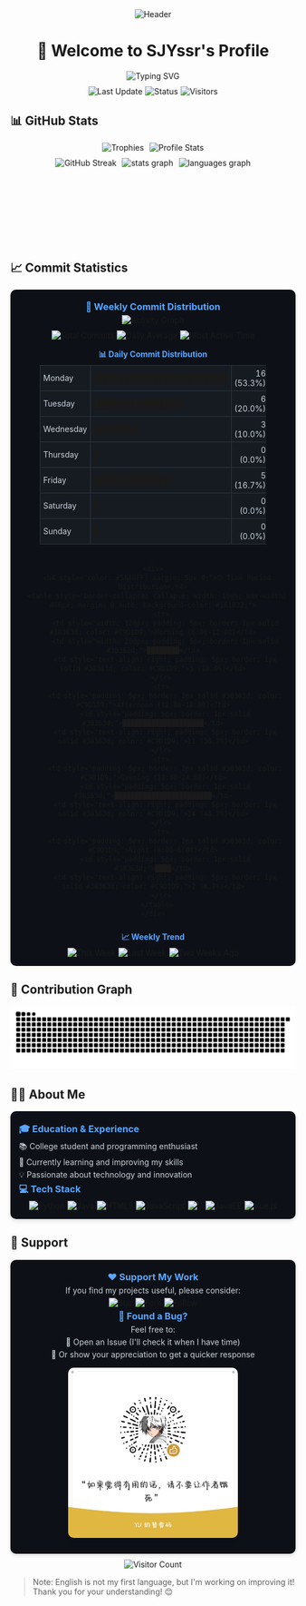 <div align="center">
  <img src="https://capsule-render.vercel.app/api?type=waving&color=gradient&height=150&section=header&text=SJYssr&fontSize=80&fontAlignY=35&animation=twinkling&desc=Welcome%20to%20my%20profile!&descAlignY=51&descAlign=62" alt="Header" />
  
  <h1>👋 Welcome to SJYssr's Profile</h1>
  
  <img src="https://readme-typing-svg.demolab.com?font=Fira+Code&pause=1000&center=true&vCenter=true&width=435&lines=Welcome+to+SJYssr%F0%9F%98%8A;A+passionate+developer+%F0%9F%92%BB;Always+learning+%F0%9F%93%9A;And+improving+%F0%9F%9A%80" alt="Typing SVG" />
  
  <div style="display: flex; justify-content: center; gap: 5px; margin: 10px 0;">
    <img src="https://img.shields.io/github/last-commit/SJYssr/SJYssr?label=Last%20Update&style=for-the-badge&color=blueviolet" alt="Last Update" />
    <img src="https://img.shields.io/badge/Status-Active-success?style=for-the-badge" alt="Status" />
    <img src="https://img.shields.io/badge/Profile-Visitors-blue?style=for-the-badge" alt="Visitors" />
  </div>
</div>

## 📊 GitHub Stats

<div align="center">
  <div style="display: flex; flex-wrap: wrap; justify-content: center; gap: 10px; margin: 10px 0;">
    <img src="https://github-profile-trophy.vercel.app/?username=SJYssr&theme=onedark&row=2&column=4&margin-w=15&margin-h=15" alt="Trophies" />
    <img src="https://github-widgetbox.vercel.app/api/profile?username=SJYssr&data=followers,repositories,stars,commits&theme=dark" alt="Profile Stats" onerror="this.src='https://img.shields.io/badge/Profile-Stats-blue'" />
  </div>
  
  <div style="display: flex; flex-wrap: wrap; justify-content: center; gap: 10px; margin: 10px 0;">
    <img src="https://github-readme-streak-stats.herokuapp.com?user=SJYssr&theme=dark&hide_border=false&locale=en&short_numbers=false&background=0D1117" alt="GitHub Streak" onerror="this.src='https://img.shields.io/badge/Streak-Stats-green'" />
    <img src="https://github-readme-stats.vercel.app/api?username=SJYssr&hide_title=false&hide_rank=false&show_icons=true&include_all_commits=true&count_private=true&disable_animations=false&theme=dark&locale=en&hide_border=false&bg_color=0D1117" height="150" alt="stats graph" onerror="this.src='https://img.shields.io/badge/Stats-Graph-yellow'" />
    <img src="https://github-readme-stats.vercel.app/api/top-langs?username=SJYssr&locale=en&hide_title=false&layout=compact&card_width=320&langs_count=5&theme=dark&hide_border=false&bg_color=0D1117" height="150" alt="languages graph" onerror="this.src='https://img.shields.io/badge/Languages-Graph-red'" />
  </div>
</div>

## 📈 Commit Statistics

<div align="center" style="background-color: #0D1117; padding: 15px; border-radius: 10px; margin: 10px 0;">
  <h3 style="color: #58A6FF; margin: 5px 0;">📅 Weekly Commit Distribution</h3>
  
  <img src="https://github-readme-activity-graph.vercel.app/graph?username=SJYssr&theme=github-compact&bg_color=0D1117&color=58A6FF&line=58A6FF&point=FFFFFF&area=true&hide_border=true" alt="Activity Graph" />
  
  <div style="display: flex; justify-content: center; gap: 5px; margin: 10px 0;">
    <img src="https://img.shields.io/badge/Total%20Commits-30-orange?style=for-the-badge" alt="Total Commits" />
    <img src="https://img.shields.io/badge/Daily%20Average-7.5-blue?style=for-the-badge" alt="Daily Average" />
    <img src="https://img.shields.io/badge/Most%20Active-Evening-green?style=for-the-badge" alt="Most Active Time" />
  </div>
  
  <div style="display: flex; flex-wrap: wrap; justify-content: center; gap: 20px; margin: 10px 0;">
    <div>
      <h4 style="color: #58A6FF; margin: 5px 0;">📊 Daily Commit Distribution</h4>
      <table style="border-collapse: collapse; width: 100%; max-width: 400px; margin: 0 auto; background-color: #161B22;">
        <tr>
          <td style="width: 80px; padding: 5px; border: 1px solid #30363d; color: #C9D1D9;">Monday</td>
          <td style="width: 200px; padding: 5px; border: 1px solid #30363d;">████████████████████████</td>
          <td style="text-align: right; padding: 5px; border: 1px solid #30363d; color: #C9D1D9;">16 (53.3%)</td>
        </tr>
        <tr>
          <td style="padding: 5px; border: 1px solid #30363d; color: #C9D1D9;">Tuesday</td>
          <td style="padding: 5px; border: 1px solid #30363d;">████████████████</td>
          <td style="text-align: right; padding: 5px; border: 1px solid #30363d; color: #C9D1D9;">6 (20.0%)</td>
        </tr>
        <tr>
          <td style="padding: 5px; border: 1px solid #30363d; color: #C9D1D9;">Wednesday</td>
          <td style="padding: 5px; border: 1px solid #30363d;">████████</td>
          <td style="text-align: right; padding: 5px; border: 1px solid #30363d; color: #C9D1D9;">3 (10.0%)</td>
        </tr>
        <tr>
          <td style="padding: 5px; border: 1px solid #30363d; color: #C9D1D9;">Thursday</td>
          <td style="padding: 5px; border: 1px solid #30363d;">█</td>
          <td style="text-align: right; padding: 5px; border: 1px solid #30363d; color: #C9D1D9;">0 (0.0%)</td>
        </tr>
        <tr>
          <td style="padding: 5px; border: 1px solid #30363d; color: #C9D1D9;">Friday</td>
          <td style="padding: 5px; border: 1px solid #30363d;">██████████████</td>
          <td style="text-align: right; padding: 5px; border: 1px solid #30363d; color: #C9D1D9;">5 (16.7%)</td>
        </tr>
        <tr>
          <td style="padding: 5px; border: 1px solid #30363d; color: #C9D1D9;">Saturday</td>
          <td style="padding: 5px; border: 1px solid #30363d;">█</td>
          <td style="text-align: right; padding: 5px; border: 1px solid #30363d; color: #C9D1D9;">0 (0.0%)</td>
        </tr>
        <tr>
          <td style="padding: 5px; border: 1px solid #30363d; color: #C9D1D9;">Sunday</td>
          <td style="padding: 5px; border: 1px solid #30363d;">█</td>
          <td style="text-align: right; padding: 5px; border: 1px solid #30363d; color: #C9D1D9;">0 (0.0%)</td>
        </tr>
      </table>
    </div>
    
    <div>
      <h4 style="color: #58A6FF; margin: 5px 0;">⏰ Time Period Distribution</h4>
      <table style="border-collapse: collapse; width: 100%; max-width: 400px; margin: 0 auto; background-color: #161B22;">
        <tr>
          <td style="width: 120px; padding: 5px; border: 1px solid #30363d; color: #C9D1D9;">Morning (6:00-12:00)</td>
          <td style="width: 200px; padding: 5px; border: 1px solid #30363d;">████████</td>
          <td style="text-align: right; padding: 5px; border: 1px solid #30363d; color: #C9D1D9;">3 (10.0%)</td>
        </tr>
        <tr>
          <td style="padding: 5px; border: 1px solid #30363d; color: #C9D1D9;">Afternoon (12:00-18:00)</td>
          <td style="padding: 5px; border: 1px solid #30363d;">████████████████████</td>
          <td style="text-align: right; padding: 5px; border: 1px solid #30363d; color: #C9D1D9;">11 (36.7%)</td>
        </tr>
        <tr>
          <td style="padding: 5px; border: 1px solid #30363d; color: #C9D1D9;">Evening (18:00-24:00)</td>
          <td style="padding: 5px; border: 1px solid #30363d;">████████████████████████</td>
          <td style="text-align: right; padding: 5px; border: 1px solid #30363d; color: #C9D1D9;">14 (46.7%)</td>
        </tr>
        <tr>
          <td style="padding: 5px; border: 1px solid #30363d; color: #C9D1D9;">Night (0:00-6:00)</td>
          <td style="padding: 5px; border: 1px solid #30363d;">████</td>
          <td style="text-align: right; padding: 5px; border: 1px solid #30363d; color: #C9D1D9;">2 (6.7%)</td>
        </tr>
      </table>
    </div>
  </div>
  
  <h4 style="color: #58A6FF; margin: 5px 0;">📈 Weekly Trend</h4>
  <div style="display: flex; justify-content: center; flex-wrap: wrap; gap: 5px;">
    <img src="https://img.shields.io/badge/This%20Week-16%20commits-blue?style=for-the-badge" alt="This Week" />
    <img src="https://img.shields.io/badge/Last%20Week-14%20commits-green?style=for-the-badge" alt="Last Week" />
    <img src="https://img.shields.io/badge/Two%20Weeks%20Ago-0%20commits-yellow?style=for-the-badge" alt="Two Weeks Ago" />
  </div>
</div>

## 🐍 Contribution Graph

<div align="center">
  <img src="https://raw.githubusercontent.com/SJYssr/SJYssr/output/github-contribution-grid-snake.svg" alt="Snake animation" />
</div>

## 👨‍💻 About Me

<div style="background-color: #0D1117; padding: 15px; border-radius: 10px; margin: 10px 0; box-shadow: 0 4px 6px rgba(0, 0, 0, 0.1);">
  <h3 style="color: #58A6FF; margin: 5px 0;">🎓 Education & Experience</h3>
  <ul style="list-style-type: none; padding-left: 0; margin: 5px 0;">
    <li style="margin: 5px 0; color: #C9D1D9;">📚 College student and programming enthusiast</li>
    <li style="margin: 5px 0; color: #C9D1D9;">🌱 Currently learning and improving my skills</li>
    <li style="margin: 5px 0; color: #C9D1D9;">💡 Passionate about technology and innovation</li>
  </ul>

  <h3 style="color: #58A6FF; margin: 5px 0;">💻 Tech Stack</h3>
  <div style="display: flex; flex-wrap: wrap; gap: 5px; justify-content: center;">
    <img src="https://img.shields.io/badge/Python-3776AB?style=for-the-badge&logo=python&logoColor=white" alt="Python" />
    <img src="https://img.shields.io/badge/Java-ED8B00?style=for-the-badge&logo=java&logoColor=white" alt="Java" />
    <img src="https://img.shields.io/badge/HTML5-E34F26?style=for-the-badge&logo=html5&logoColor=white" alt="HTML5" />
    <img src="https://img.shields.io/badge/JavaScript-F7DF1E?style=for-the-badge&logo=javascript&logoColor=black" alt="JavaScript" />
    <img src="https://img.shields.io/badge/C-00599C?style=for-the-badge&logo=c&logoColor=white" alt="C" />
    <img src="https://img.shields.io/badge/JavaEE-007396?style=for-the-badge&logo=java&logoColor=white" alt="JavaEE" />
    <img src="https://img.shields.io/badge/Vue.js-4FC08D?style=for-the-badge&logo=vue.js&logoColor=white" alt="Vue.js" />
  </div>
</div>

## 🌟 Support

<div align="center" style="background-color: #0D1117; padding: 15px; border-radius: 10px; margin: 10px 0; box-shadow: 0 4px 6px rgba(0, 0, 0, 0.1);">
  <h3 style="color: #58A6FF; margin: 5px 0;">❤️ Support My Work</h3>
  <p style="color: #C9D1D9; margin: 5px 0;">If you find my projects useful, please consider:</p>
  <div style="display: flex; justify-content: center; gap: 5px; margin: 5px 0;">
    <img src="https://img.shields.io/badge/Star-Follow-blue?style=for-the-badge" alt="Star" />
    <img src="https://img.shields.io/badge/Fork-Contribute-green?style=for-the-badge" alt="Fork" />
    <img src="https://img.shields.io/badge/Follow-Updates-yellow?style=for-the-badge" alt="Follow" />
  </div>
  
  <h3 style="color: #58A6FF; margin: 5px 0;">🐛 Found a Bug?</h3>
  <p style="color: #C9D1D9; margin: 5px 0;">Feel free to:</p>
  <ul style="list-style-type: none; padding-left: 0; margin: 5px 0;">
    <li style="margin: 5px 0; color: #C9D1D9;">📝 Open an Issue (I'll check it when I have time)</li>
    <li style="margin: 5px 0; color: #C9D1D9;">💝 Or show your appreciation to get a quicker response</li>
  </ul>
  
  <img src="https://github.com/SJYssr/img/raw/main/1/zanshang.jpg" alt="Appreciation" width="300" style="border-radius: 10px; margin: 10px 0; box-shadow: 0 4px 6px rgba(0, 0, 0, 0.1);" />
</div>

<div align="center">
  <img src="https://profile-counter.glitch.me/SJYssr/count.svg" alt="Visitor Count" />
</div>

> Note: English is not my first language, but I'm working on improving it! Thank you for your understanding! 😊
